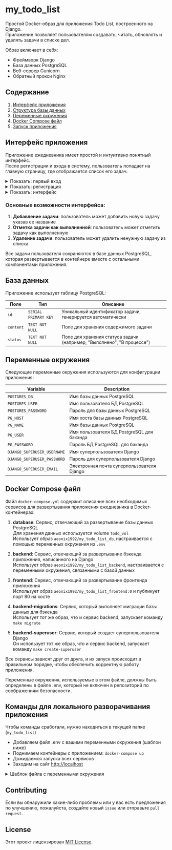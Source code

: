 # my_todo_list

Простой Docker-образ для приложения Todo List, построенного на Django.  
Приложение позволяет пользователям создавать, читать, обновлять и удалять задачи в списке дел.

Образ включает в себя:
- Фреймворк Django
- База данных PostgreSQL
- Веб-сервер Gunicorn
- Обратный прокси Nginx

## Содержание
1. [Интерфейс приложения](#интерфейс-приложения)
2. [Структура базы данных](#база-данных)
3. [Переменные окружения](#переменные-окружения)
4. [Docker Compose файл](#docker-compose-файл)
5. [Запуск приложения](#команды-для-локального-разворачивания-приложения)


## Интерфейс приложения

Приложение ежедневника имеет простой и интуитивно понятный интерфейс.  
После регистрации и входа в систему, пользователь попадает на главную страницу, где отображается список его задач.

<details>
  <summary>Показать: первый вход</summary>
  
  ![start_new_user](pictures/start_new_user.png)

</p>
</details>

<details>
  <summary>Показать: регистрация</summary>

![registration](pictures/registration.png)
</p>
</details>

<details>
  <summary>Показать: интерфейс</summary>

![interface](pictures/interface.png)
</p>
</details>


### Основные возможности интерфейса:  
1. **Добавление задачи**: пользователь может добавить новую задачу указав ее название  
2. **Отметка задачи как выполненной**: пользователь может отметить задачу как выполненную  
3. **Удаление задачи**: пользователь может удалить ненужную задачу из списка  

Все задачи пользователя сохраняются в базе данных PostgreSQL, которая развертывается в контейнере вместе с остальными компонентами приложения.


## База данных

Приложение использует таблицу PostgreSQL:

| Поле     | Тип     | Описание                                                 |
|----------|---------|-----------------------------------------------------------|
| `id`     | `SERIAL PRIMARY KEY` | Уникальный идентификатор задачи, генерируется автоматически |
| `content` | `TEXT NOT NULL` | Поле для хранения содержимого задачи |
| `status` | `TEXT NOT NULL` | Поле для хранения статуса задачи (например, "Выполнено", "В процессе") | 


## Переменные окружения

Следующие переменные окружения используются для конфигурации приложения:

| Variable                    | Description                                |
| --------------------------- | ------------------------------------------ |
| `POSTGRES_DB`               | Имя базы данных PostgreSQL		           |
| `POSTGRES_USER`             | Имя пользователя БД PostgreSQL   		   |
| `POSTGRES_PASSWORD`         | Пароль для базы данных PostgreSQL		   |
| `PG_HOST`                   | Имя хоста базы данных PostgreSQL	       |
| `PG_NAME`                   | Имя базы данных PostgreSQL		           |
| `PG_USER`                   | Имя пользователя БД PostgreSQL для бэкэнда |
| `PG_PASSWORD`               | Пароль БД PostgreSQL для бэкэнда 		   |
| `DJANGO_SUPERUSER_USERNAME` | Имя суперпользователя Django     		   |
| `DJANGO_SUPERUSER_PASSWORD` | Пароль для суперпользователя Django	       |
| `DJANGO_SUPERUSER_EMAIL`    | Электронная почта суперпользователя Django |


## Docker Compose файл

Файл `docker-compose.yml` содержит описание всех необходимых сервисов для развертывания приложения ежедневника в Docker-контейнерах:

1. **database**: Сервис, отвечающий за развертывание базы данных PostgreSQL  
Для хранения данных используется volume `todo_vol`   
Использует образ `aeonix1992/my_todo_list_db`, настраивается с помощью переменных окружения из `.env`   

2. **backend**: Сервис, отвечающий за развертывание бэкенда приложения, написанного на Django  
Использует образ `aeonix1992/my_todo_list_backend`, настраивается с переменными окружения, связанными с базой данных  

3. **frontend**: Сервис, отвечающий за развертывание фронтенда приложения  
Использует образ `aeonix1992/my_todo_list_frontend:0` и публикует порт 80 на хосте  

4. **backend-migrations**: Сервис, который выполняет миграции базы данных для бэкенда  
Использует тот же образ, что и сервис backend, запускает команду `make migrate`  

5. **backend-superuser**: Сервис, который создает суперпользователя Django  
Он использует тот же образ, что и сервис backend, запускает команду `make create-superuser`  

Все сервисы зависят друг от друга, и их запуск происходит в правильном порядке, чтобы обеспечить корректную работу приложения.

Переменные окружения, используемые в этом файле, должны быть определены в файле .env, который не включен в репозиторий по соображениям безопасности.


## Команды для локального разворачивания приложения

Чтобы команды сработали, нужно находиться в текущей папке (`my_todo_list`)
 - Добавляем файл .env с вашими переменными окружения (шаблон ниже)
 - Поднимаем контейнеры с приложением: ```docker-compose up``` 
 - Дожидаемся запуска всех сервисов
 - Заходим на сайт [http://localhost](http://localhost)

<details>
  <summary>Шаблон файла с переменными окружения</summary>

Добавить файл .env, подставить ваши значения после `=`, за исключением `PG_HOST=database`
```text
POSTGRES_DB=
POSTGRES_USER=
POSTGRES_PASSWORD=
PG_HOST=database
PG_NAME=
PG_USER=
PG_PASSWORD=
DJANGO_SUPERUSER_USERNAME=
DJANGO_SUPERUSER_PASSWORD=
DJANGO_SUPERUSER_EMAIL=example@example.com
```
</p>
</details>


## Contributing

Если вы обнаружили какие-либо проблемы или у вас есть предложения по улучшению, пожалуйста, создайте новый `issue` или отправьте `pull request`.

## License

Этот проект лицензирован [MIT License](LICENSE).
